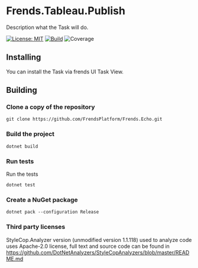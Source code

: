 # Frends.Tableau.Publish
Description what the Task will do.

[![License: MIT](https://img.shields.io/badge/License-MIT-green.svg)](https://opensource.org/licenses/MIT)
[![Build](https://github.com/FrendsPlatform/Frends.Echo/actions/workflows/Publish_build_and_test_on_main.yml/badge.svg)](https://github.com/FrendsPlatform/Frends.Echo/actions)
![Coverage](https://app-github-custom-badges.azurewebsites.net/Badge?key=FrendsPlatform/Frends.Echo/Frends.Tableau.Publish|main)

## Installing

You can install the Task via frends UI Task View.

## Building

### Clone a copy of the repository

`git clone https://github.com/FrendsPlatform/Frends.Echo.git`

### Build the project

`dotnet build`

### Run tests

Run the tests

`dotnet test`

### Create a NuGet package

`dotnet pack --configuration Release`

### Third party licenses

StyleCop.Analyzer version (unmodified version 1.1.118) used to analyze code uses Apache-2.0 license, full text and source code can be found in https://github.com/DotNetAnalyzers/StyleCopAnalyzers/blob/master/README.md
